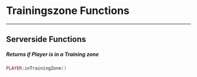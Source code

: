 # Trainingszone Functions

------------

## Serverside Functions

##### Returns if Player is in a Training zone

```lua
PLAYER:inTrainingZone()
```